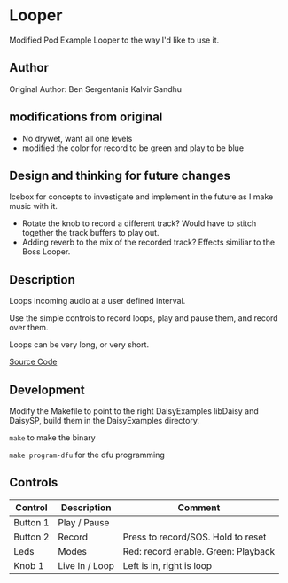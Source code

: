 # Looper

Modified Pod Example Looper to the way I'd like to use it.

## Author

Original Author: Ben Sergentanis
Kalvir Sandhu

## modifications from original
- No drywet, want all one levels
- modified the color for record to be green and play to be blue

## Design and thinking for future changes
Icebox for concepts to investigate and implement in the future as I make music with it.
- Rotate the knob to record a different track? Would have to stitch together the track buffers to play out.
- Adding reverb to the mix of the recorded track? Effects similiar to the Boss Looper.

## Description
Loops incoming audio at a user defined interval.  

Use the simple controls to record loops, play and pause them, and record over them.   

Loops can be very long, or very short.  
  
[Source Code](https://github.com/electro-smith/DaisyExamples/tree/master/pod/Looper)

## Development
Modify the Makefile to point to the right DaisyExamples libDaisy and DaisySP, build them in the DaisyExamples directory.

`make` to make the binary

`make program-dfu` for the dfu programming

## Controls
| Control | Description | Comment |
| --- | --- | --- |
| Button 1 | Play / Pause| |
| Button 2 | Record | Press to record/SOS. Hold to reset |
| Leds | Modes | Red: record enable. Green: Playback |
| Knob 1 | Live In / Loop | Left is in, right is loop |




